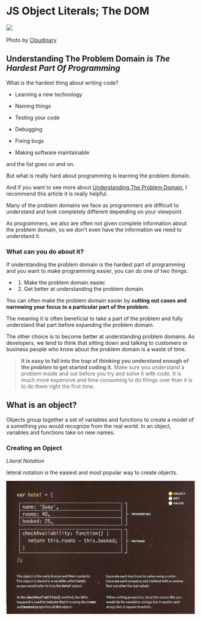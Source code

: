 # JS Object Literals; The DOM

![  ](https://res.cloudinary.com/practicaldev/image/fetch/s--fzU9Q772--/c_imagga_scale,f_auto,fl_progressive,h_900,q_auto,w_1600/https://thepracticaldev.s3.amazonaws.com/i/ern57e4pds7jpp9oq5xy.png)

Photo by [Cloudinary](https://res.cloudinary.com)

## Understanding The Problem Domain *is The Hardest Part Of Programming*

What is the hardest thing about writing code?

- Learning a new technology

- Naming things

- Testing your code

- Debugging

- Fixing bugs

- Making software maintainable

and the list goes on and on.

But what is really hard about programming is learning the problem domain.

And if you want to see more about [Understanding The Problem Domain][1], I recommend this article it is really helpful.

[1]: https://dzone.com/articles/understanding-problem-domain "Dzone: Dom"

Many of the problem domains we face as programmers are difficult to understand and look completely different depending on your viewpoint.

As programmers, we also are often not given complete information about the problem domain, so we don’t even have the information we need to understand it.

### What can you do about it?

If understanding the problem domain is the hardest part of programming and you want to make programming easier, you can do one of two things:

- 1. Make the problem domain easier.

- 2. Get better at understanding the problem domain.

You can often make the problem domain easier by **cutting out cases and narrowing your focus to a particular part of the problem.**

The meaning it is often beneficial to take a part of the problem and fully understand that part before expanding the problem domain.

The other choice is to become better at understanding problem domains.  As developers, we tend to think that sitting down and talking to customers or business people who know about the problem domain is a waste of time.

> **It is easy to fall into the trap of thinking you understand enough of the problem to get started coding it.**  Make sure you understand a problem inside and out before you try and solve it with code. It is much more expensive and time consuming to do things over than it is to do them right the first time.

## What is an object?

Objects group together a set of variables and functions to create a model of a something you would recognize from the real world. In an object, variables and functions take on new names.

### Creating an Opject
*Literal Notation*

leteral notation is the easiest and most popular way to create objects.

![ ](class06\objects1.JPG)

